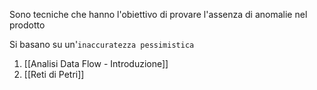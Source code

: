 Sono tecniche che hanno l'obiettivo di provare l'assenza di anomalie nel prodotto

Si basano su un'`inaccuratezza pessimistica`

1. [[Analisi Data Flow - Introduzione]]
2. [[Reti di Petri]]